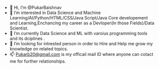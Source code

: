- 👋 Hi, I’m @PukarBaishnav
- 👀 I’m interested in Data Science and Machine Learning/AI/Python/HTML/CSS/Java Script/Java Core developement and Learning,Enchancing my career as a Devloper(In those Fields)/Data Scientist.
- 🌱 I’m currently Data Science and ML with varoius programming tools and  its dciplines .
- 💞️ I’m looking for intrested person in order to Hire and Help me grow my knowledge on related topics.
- 📫 Pukarb20@gmail.com is my officail mail ID where anyone can cotact me for further relationships.

